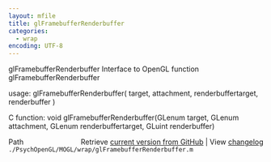 ```yaml
---
layout: mfile
title: glFramebufferRenderbuffer
categories:
  - wrap
encoding: UTF-8
---
```


glFramebufferRenderbuffer  Interface to OpenGL function glFramebufferRenderbuffer

usage:  glFramebufferRenderbuffer( target, attachment, renderbuffertarget, renderbuffer )

C function:  void glFramebufferRenderbuffer(GLenum target, GLenum attachment, GLenum renderbuffertarget, GLuint renderbuffer)


<div class="code_header" style="text-align:right;">
  <span style="float:left;">Path&nbsp;&nbsp;</span> <span class="counter">Retrieve <a href=
  "https://raw.github.com/Psychtoolbox-3/Psychtoolbox-3/beta/./PsychOpenGL/MOGL/wrap/glFramebufferRenderbuffer.m">current version from GitHub</a> | View <a href=
  "https://github.com/Psychtoolbox-3/Psychtoolbox-3/commits/beta/./PsychOpenGL/MOGL/wrap/glFramebufferRenderbuffer.m">changelog</a></span>
</div>
<div class="code">
  <code>./PsychOpenGL/MOGL/wrap/glFramebufferRenderbuffer.m</code>
</div>
